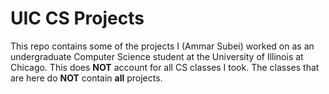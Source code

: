 # UIC CS Projects

This repo contains some of the projects I (Ammar Subei) worked on as an undergraduate Computer Science student at the University of Illinois at Chicago. This does **NOT** account for all CS classes I took. The classes that are here do **NOT** contain **all** projects. 